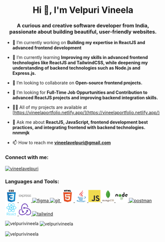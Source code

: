 <h1 align="center">Hi 👋, I'm Velpuri Vineela</h1>
<h3 align="center">A curious and creative software developer from India, passionate about building beautiful, user-friendly websites.</h3>

- 🔭 I’m currently working on **Building my expertise in ReactJS and advanced frontend development**

- 🌱 I’m currently learning **Improving my skills in advanced frontend technologies like ReactJS and TailwindCSS, while deepening my understanding of backend technologies such as Node.js and Express.js.**

- 👯 I’m looking to collaborate on **Open-source frontend projects.**

- 🤝 I’m looking for **Full-Time Job Oppurtunities and Contribution to advanced ReactJS projects and improving backend integration skills.**

- 👨‍💻 All of my projects are available at [https://vineelaportfolio.netlify.app/](https://vineelaportfolio.netlify.app/)

- 💬 Ask me about **ReactJS, JavaScript, frontend development best practices, and integrating frontend with backend technologies. nnmmjk**

- 📫 How to reach me **vineelavelpuri@gmail.com**

<h3 align="left">Connect with me:</h3>
<p align="left">
<a href="https://linkedin.com/in/vineelavelpuri" target="blank"><img align="center" src="https://raw.githubusercontent.com/rahuldkjain/github-profile-readme-generator/master/src/images/icons/Social/linked-in-alt.svg" alt="vineelavelpuri" height="30" width="40" /></a>
</p>

<h3 align="left">Languages and Tools:</h3>
<p align="left"> <a href="https://www.w3schools.com/css/" target="_blank" rel="noreferrer"> <img src="https://raw.githubusercontent.com/devicons/devicon/master/icons/css3/css3-original-wordmark.svg" alt="css3" width="40" height="40"/> </a> <a href="https://expressjs.com" target="_blank" rel="noreferrer"> <img src="https://raw.githubusercontent.com/devicons/devicon/master/icons/express/express-original-wordmark.svg" alt="express" width="40" height="40"/> </a> <a href="https://www.figma.com/" target="_blank" rel="noreferrer"> <img src="https://www.vectorlogo.zone/logos/figma/figma-icon.svg" alt="figma" width="40" height="40"/> </a> <a href="https://git-scm.com/" target="_blank" rel="noreferrer"> <img src="https://www.vectorlogo.zone/logos/git-scm/git-scm-icon.svg" alt="git" width="40" height="40"/> </a> <a href="https://www.w3.org/html/" target="_blank" rel="noreferrer"> <img src="https://raw.githubusercontent.com/devicons/devicon/master/icons/html5/html5-original-wordmark.svg" alt="html5" width="40" height="40"/> </a> <a href="https://www.java.com" target="_blank" rel="noreferrer"> <img src="https://raw.githubusercontent.com/devicons/devicon/master/icons/java/java-original.svg" alt="java" width="40" height="40"/> </a> <a href="https://developer.mozilla.org/en-US/docs/Web/JavaScript" target="_blank" rel="noreferrer"> <img src="https://raw.githubusercontent.com/devicons/devicon/master/icons/javascript/javascript-original.svg" alt="javascript" width="40" height="40"/> </a> <a href="https://www.mongodb.com/" target="_blank" rel="noreferrer"> <img src="https://raw.githubusercontent.com/devicons/devicon/master/icons/mongodb/mongodb-original-wordmark.svg" alt="mongodb" width="40" height="40"/> </a> <a href="https://nodejs.org" target="_blank" rel="noreferrer"> <img src="https://raw.githubusercontent.com/devicons/devicon/master/icons/nodejs/nodejs-original-wordmark.svg" alt="nodejs" width="40" height="40"/> </a> <a href="https://postman.com" target="_blank" rel="noreferrer"> <img src="https://www.vectorlogo.zone/logos/getpostman/getpostman-icon.svg" alt="postman" width="40" height="40"/> </a> <a href="https://reactjs.org/" target="_blank" rel="noreferrer"> <img src="https://raw.githubusercontent.com/devicons/devicon/master/icons/react/react-original-wordmark.svg" alt="react" width="40" height="40"/> </a> <a href="https://redux.js.org" target="_blank" rel="noreferrer"> <img src="https://raw.githubusercontent.com/devicons/devicon/master/icons/redux/redux-original.svg" alt="redux" width="40" height="40"/> </a> <a href="https://tailwindcss.com/" target="_blank" rel="noreferrer"> <img src="https://www.vectorlogo.zone/logos/tailwindcss/tailwindcss-icon.svg" alt="tailwind" width="40" height="40"/> </a> </p>

<p><img align="left" src="https://github-readme-stats.vercel.app/api/top-langs?username=velpurivineela&show_icons=true&locale=en&layout=compact" alt="velpurivineela" /></p>

<p>&nbsp;<img align="center" src="https://github-readme-stats.vercel.app/api?username=velpurivineela&show_icons=true&locale=en" alt="velpurivineela" /></p>

<p><img align="center" src="https://github-readme-streak-stats.herokuapp.com/?user=velpurivineela&" alt="velpurivineela" /></p>
